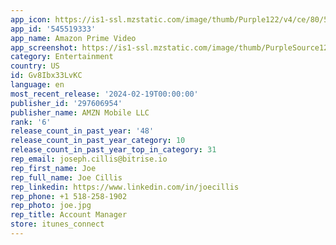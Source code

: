 ```yaml
---
app_icon: https://is1-ssl.mzstatic.com/image/thumb/Purple122/v4/ce/80/5d/ce805dc5-0658-e74d-58c6-4b99ad1a7916/AppIcon-0-0-1x_U007emarketing-0-7-0-0-85-220.png/1024x1024bb.png
app_id: '545519333'
app_name: Amazon Prime Video
app_screenshot: https://is1-ssl.mzstatic.com/image/thumb/PurpleSource126/v4/09/00/2f/09002f56-5e20-b265-e6a7-dd3b2cd20632/ca17f0b6-fb30-41a0-b087-855c50c080f5_01-iPhone6.5_Home_Page.png/1284x2778bb.png
category: Entertainment
country: US
id: Gv8Ibx33LvKC
language: en
most_recent_release: '2024-02-19T00:00:00'
publisher_id: '297606954'
publisher_name: AMZN Mobile LLC
rank: '6'
release_count_in_past_year: '48'
release_count_in_past_year_category: 10
release_count_in_past_year_top_in_category: 31
rep_email: joseph.cillis@bitrise.io
rep_first_name: Joe
rep_full_name: Joe Cillis
rep_linkedin: https://www.linkedin.com/in/joecillis
rep_phone: +1 518-258-1902
rep_photo: joe.jpg
rep_title: Account Manager
store: itunes_connect
---
```


